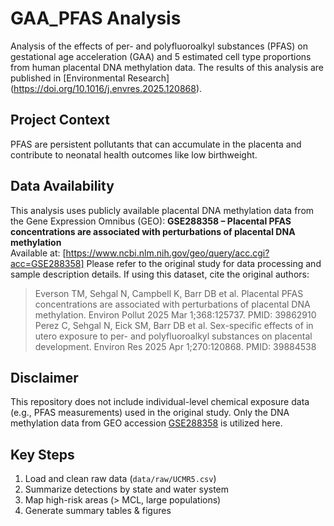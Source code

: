 # GAA_PFAS Analysis
Analysis of the effects of per- and polyfluoroalkyl substances (PFAS) on gestational age acceleration (GAA) and 5 estimated cell type proportions from human placental DNA methylation data. The results of this analysis are published in [Environmental Research] (https://doi.org/10.1016/j.envres.2025.120868). 
## Project Context
PFAS are persistent pollutants that can accumulate in the placenta and contribute to neonatal health outcomes like low birthweight. 
## Data Availability 
This analysis uses publicly available placental DNA methylation data from the Gene Expression Omnibus (GEO):
**GSE288358 – Placental PFAS concentrations are associated with perturbations of placental DNA methylation**  
Available at: [https://www.ncbi.nlm.nih.gov/geo/query/acc.cgi?acc=GSE288358]
Please refer to the original study for data processing and sample description details.
If using this dataset, cite the original authors:
> Everson TM, Sehgal N, Campbell K, Barr DB et al. Placental PFAS concentrations are associated with perturbations of placental DNA methylation. Environ Pollut 2025 Mar 1;368:125737. PMID: 39862910
> Perez C, Sehgal N, Eick SM, Barr DB et al. Sex-specific effects of in utero exposure to per- and polyfluoroalkyl substances on placental development. Environ Res 2025 Apr 1;270:120868. PMID: 39884538
## Disclaimer
This repository does not include individual-level chemical exposure data (e.g., PFAS measurements) used in the original study. Only the DNA methylation data from GEO accession [GSE288358](https://www.ncbi.nlm.nih.gov/geo/query/acc.cgi?acc=GSE288358) is utilized here. 
## Key Steps
1. Load and clean raw data (`data/raw/UCMR5.csv`)
2. Summarize detections by state and water system
3. Map high-risk areas (> MCL, large populations)
4. Generate summary tables & figures




